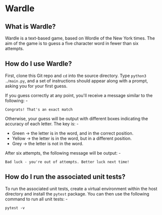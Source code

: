 # Wardle

## What is Wardle?

Wardle is a text-based game, based on Wordle of the New York times. The aim
of the game is to guess a five character word in fewer than six attempts.

## How do I use Wardle?

First, clone this Git repo and `cd` into the source directory. Type `python3 ./main.py`, and a set of instructions should appear along with a prompt, asking you for your first guess.

If you guess correctly at any point, you'll receive a message similar to the following: -

`Congrats! That's an exact match`

Otherwise, your guess will be output with different boxes indicating the accuracy of each letter. The key is: -

- Green -> the letter is in the word, and in the correct position.
- Yellow -> the letter is in the word, but in a different position.
- Grey -> the letter is not in the word.

After six attempts, the following message will be output: -

`Bad luck - you're out of attempts. Better luck next time!`

## How do I run the associated unit tests?

To run the associated unit tests, create a virtual environment within the host directory and install the `pytest` package. You can then use the following command to run all unit tests: -

`pytest -v`
